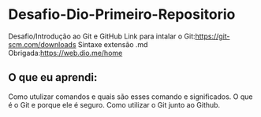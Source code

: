 # Desafio-Dio-Primeiro-Repositorio
Desafio/Introdução ao Git e GitHub
Link para intalar o Git:https://git-scm.com/downloads
Sintaxe extensão .md
Obrigada:https://web.dio.me/home
## O que eu aprendi: 
Como utulizar comandos e quais são esses comando e significados. O que é o Git e porque ele é seguro. 
Como utilizar o Git junto ao Github.
